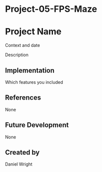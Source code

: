 # Project-05-FPS-Maze

# Project Name
Context and date

Description

## Implementation
Which features you included

## References
None

## Future Development
None

## Created by
Daniel Wright
